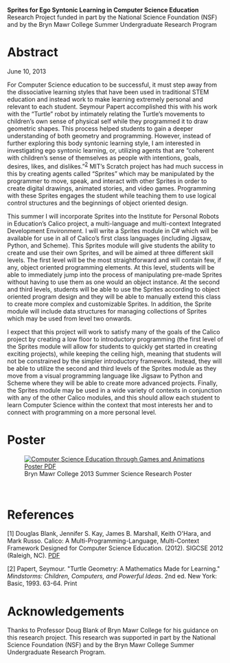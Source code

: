 **Sprites for Ego Syntonic Learning in Computer Science Education**  
Research Project funded in part by the National Science Foundation (NSF) and by the Bryn Mawr College Summer Undergraduate Research Program  

# Abstract
June 10, 2013

For Computer Science education to be successful, it must step away from the dissociative learning styles that have been used in traditional STEM education and instead work to make learning extremely personal and relevant to each student. Seymour Papert accomplished this with his work with the “Turtle” robot by intimately relating the Turtle’s movements to children’s own sense of physical self while they programmed it to draw geometric shapes. This process helped students to gain a deeper understanding of both geometry and programming. However, instead of further exploring this body syntonic learning style, I am interested in investigating ego syntonic learning, or, utilizing agents that are “coherent with children’s sense of themselves as people with intentions, goals, desires, likes, and dislikes.”<sup>[2](./#references)</sup> MIT’s Scratch project has had much success in this by creating agents called “Sprites” which may be manipulated by the programmer to move, speak, and interact with other Sprites in order to create digital drawings, animated stories, and video games. Programming with these Sprites engages the student while teaching them to use logical control structures and the beginnings of object oriented design.  

This summer I will incorporate Sprites into the Institute for Personal Robots in Education’s Calico project, a multi-language and multi-context Integrated Development Environment. I will write a Sprites module in C# which will be available for use in all of Calico’s first class languages (including Jigsaw, Python, and Scheme). This Sprites module will give students the ability to create and use their own Sprites, and will be aimed at three different skill levels. The first level will be the most straightforward and will contain few, if any, object oriented programming elements. At this level, students will be able to immediately jump into the process of manipulating pre-made Sprites without having to use them as one would an object instance. At the second and third levels, students will be able to use the Sprites according to object oriented program design and they will be able to manually extend this class to create more complex and customizable Sprites. In addition, the Sprite module will include data structures for managing collections of Sprites which may be used from level two onwards.  

I expect that this project will work to satisfy many of the goals of the Calico project by creating a low floor to introductory programming (the first level of the Sprites module will allow for students to quickly get started in creating exciting projects), while keeping the ceiling high, meaning that students will not be constrained by the simpler introductory framework. Instead, they will be able to utilize the second and third levels of the Sprites module as they move from a visual programming language like Jigsaw to Python and Scheme where they will be able to create more advanced projects. Finally, the Sprites module may be used in a wide variety of contexts in conjunction with any of the other Calico modules, and this should allow each student to learn Computer Science within the context that most interests her and to connect with programming on a more personal level.

# Poster


<section>
  <figure>
    <a target="_blank" href="/img/hopperbot/SpritesForEgoSyntonicLearning_Natan.pdf">
    <img
      src="/img/hopperbot/SpritesForEgoSyntonicLearning_Natan.jpg"
      alt="Computer Science Education through Games and Animations Poster PDF"
      title="Computer Science Education through Games and Animations Poster"
    />
    </a>
    <figcaption>Bryn Mawr College 2013 Summer Science Research Poster</figcaption>
  </figure>
</section>
<br>


# References

[1] Douglas Blank, Jennifer S. Kay, James B. Marshall, Keith O'Hara, and Mark Russo. Calico: A Multi-Programming-Language, Multi-Context Framework Designed for Computer Science Education. (2012). SIGCSE 2012 (Raleigh, NC). <a target="_blank" href="http://science.slc.edu/~jmarshall/papers/sigcse2012.pdf">PDF</a>

[2] Papert, Seymour. "Turtle Geometry: A Mathematics Made for Learning." *Mindstorms: Children, Computers, and Powerful Ideas*. 2nd ed. New York: Basic, 1993. 63-64. Print
<br>

# Acknowledgements 
Thanks to Professor Doug Blank of Bryn Mawr College for his guidance on this research project.  This research was supported in part by the National Science Foundation (NSF) and by the Bryn Mawr College Summer Undergraduate Research Program.